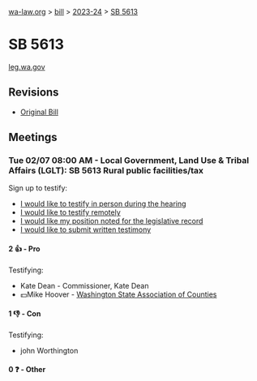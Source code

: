 [wa-law.org](/) > [bill](/bill/) > [2023-24](/bill/2023-24/) > [SB 5613](/bill/2023-24/sb/5613/)

# SB 5613
[leg.wa.gov](https://app.leg.wa.gov/billsummary?BillNumber=5613&Year=2023&Initiative=false)

## Revisions
* [Original Bill](1/)

## Meetings
### Tue 02/07 08:00 AM - Local Government, Land Use & Tribal Affairs (LGLT): SB 5613 Rural public facilities/tax
Sign up to testify:
* [I would like to testify in person during the hearing](https://app.leg.wa.gov/csi/Testifier/Add?chamber=House&mId=30682&aId=150822&caId=21139&tId=1)
* [I would like to testify remotely](https://app.leg.wa.gov/csi/Testifier/Add?chamber=House&mId=30682&aId=150822&caId=21139&tId=2)
* [I would like my position noted for the legislative record](https://app.leg.wa.gov/csi/Testifier/Add?chamber=House&mId=30682&aId=150822&caId=21139&tId=3)
* [I would like to submit written testimony](https://app.leg.wa.gov/csi/Testifier/Add?chamber=House&mId=30682&aId=150822&caId=21139&tId=4)

#### 2 👍 - Pro
Testifying:
* Kate Dean - Commissioner, Kate Dean
* 💵Mike Hoover - [Washington State Association of Counties](/org/washington_state_association_of_counties/)

#### 1 👎 - Con
Testifying:
* john Worthington

#### 0 ❓ - Other
